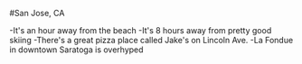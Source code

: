 #San Jose, CA

-It's an hour away from the beach
-It's 8 hours away from pretty good skiing
-There's a great pizza place called Jake's on Lincoln Ave.
-La Fondue in downtown Saratoga is overhyped
